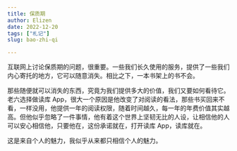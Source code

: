 ```yaml
---
title: 保质期
author: Elizen
date: 2022-12-20
tags: ["札记"]
slug: bao-zhi-qi

---
```


互联网上讨论保质期的问题，很重要。一些我们长久使用的服务，提供了一些我们内心寄托的地方，它可以随意消失。相比之下，一本书架上的书不会。

那些随便就可以消失的东西，究竟为我们提供多大的价值，我们又要如何看待它。老六选择做读库 App，很大一个原因是他改变了对阅读的看法，那些书买回来不看，一样没用，他提供一年的阅读权限，随着时间越久，每一年的年费价值其实越高。但他似乎忽略了一件事情，他有着这个世界上坚韧无比的人设，让相信他的人可以安心相信他，只要他在，这份承诺就在，打开读库 App，读库就在。

这是来自个人的魅力，我似乎从来都只相信个人的魅力。